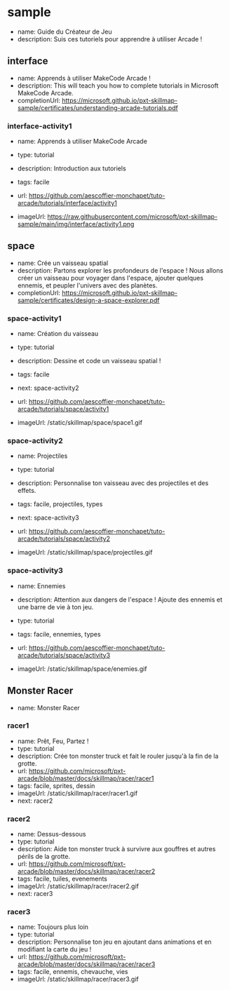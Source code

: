# sample
* name: Guide du Créateur de Jeu
* description: Suis ces tutoriels pour apprendre à utiliser Arcade !

## interface
* name: Apprends à utiliser MakeCode Arcade !
* description: This will teach you how to complete tutorials in Microsoft MakeCode Arcade.
* completionUrl: https://microsoft.github.io/pxt-skillmap-sample/certificates/understanding-arcade-tutorials.pdf

### interface-activity1

* name: Apprends à utiliser MakeCode Arcade
* type: tutorial
* description: Introduction aux tutoriels
* tags: facile

* url: https://github.com/aescoffier-monchapet/tuto-arcade/tutorials/interface/activity1 
* imageUrl: https://raw.githubusercontent.com/microsoft/pxt-skillmap-sample/main/img/interface/activity1.png
  

## space
* name: Crée un vaisseau spatial
* description: Partons explorer les profondeurs de l'espace ! Nous allons créer un vaisseau pour voyager dans l'espace, ajouter quelques ennemis, et peupler l'univers avec des planètes.
* completionUrl: https://microsoft.github.io/pxt-skillmap-sample/certificates/design-a-space-explorer.pdf

### space-activity1

* name: Création du vaisseau
* type: tutorial
* description: Dessine et code un vaisseau spatial !
* tags: facile
* next: space-activity2

* url: https://github.com/aescoffier-monchapet/tuto-arcade/tutorials/space/activity1
* imageUrl: /static/skillmap/space/space1.gif

### space-activity2

* name: Projectiles
* type: tutorial
* description: Personnalise ton vaisseau avec des projectiles et des effets.
* tags: facile, projectiles, types
* next: space-activity3

* url: https://github.com/aescoffier-monchapet/tuto-arcade/tutorials/space/activity2
* imageUrl: /static/skillmap/space/projectiles.gif

### space-activity3

* name: Ennemies
* description: Attention aux dangers de l'espace ! Ajoute des ennemis et une barre de vie à ton jeu.
* type: tutorial
* tags: facile, ennemies, types

* url: https://github.com/aescoffier-monchapet/tuto-arcade/tutorials/space/activity3
* imageUrl: /static/skillmap/space/enemies.gif


## Monster Racer
* name: Monster Racer

### racer1
* name: Prêt, Feu, Partez !
* type: tutorial
* description: Crée ton monster truck et fait le rouler jusqu'à la fin de la grotte.
* url: https://github.com/microsoft/pxt-arcade/blob/master/docs/skillmap/racer/racer1
* tags: facile, sprites, dessin
* imageUrl: /static/skillmap/racer/racer1.gif
* next: racer2

### racer2
* name: Dessus-dessous
* type: tutorial
* description: Aide ton monster truck à survivre aux gouffres et autres périls de la grotte.
* url: https://github.com/microsoft/pxt-arcade/blob/master/docs/skillmap/racer/racer2
* tags: facile, tuiles, evenements
* imageUrl: /static/skillmap/racer/racer2.gif
* next: racer3

### racer3
* name: Toujours plus loin
* type: tutorial
* description: Personnalise ton jeu en ajoutant dans animations et en modifiant la carte du jeu !
* url: https://github.com/microsoft/pxt-arcade/blob/master/docs/skillmap/racer/racer3
* tags: facile, ennemis, chevauche, vies
* imageUrl: /static/skillmap/racer/racer3.gif